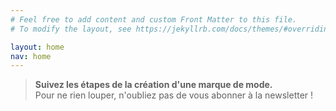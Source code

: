 ```yaml
---
# Feel free to add content and custom Front Matter to this file.
# To modify the layout, see https://jekyllrb.com/docs/themes/#overriding-theme-defaults

layout: home
nav: home
---
```


> <strong>Suivez les étapes de la création d'une marque de mode.</strong><br>
> Pour ne rien louper, n'oubliez pas de vous abonner à la newsletter ! 